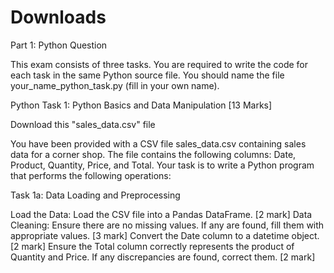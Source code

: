 # Downloads
Part 1: Python Question

This exam consists of three tasks. You are required to write the code for each task in the same Python source file. You should name the file your_name_python_task.py (fill in your own name).

Python Task 1: Python Basics and Data Manipulation [13 Marks]

Download this "sales_data.csv" file

You have been provided with a CSV file sales_data.csv containing sales data for a corner shop. The file contains the following columns: Date, Product, Quantity, Price, and Total. Your task is to write a Python program that performs the following operations:

Task 1a: Data Loading and Preprocessing

Load the Data: Load the CSV file into a Pandas DataFrame. [2 mark]
Data Cleaning:
Ensure there are no missing values. If any are found, fill them with appropriate values. [3 mark]
Convert the Date column to a datetime object. [2 mark]
Ensure the Total column correctly represents the product of Quantity and Price. If any discrepancies are found, correct them. [2 mark]
